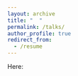 ```yaml
---
layout: archive
title: "  "
permalink: /talks/
author_profile: true
redirect_from:
  - /resume
---
```


Here:
